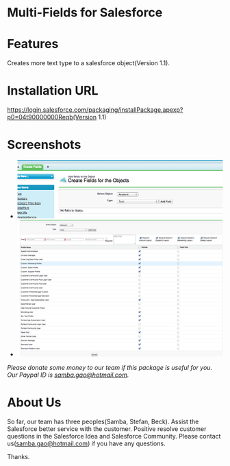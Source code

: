 # Multi-Fields for Salesforce

# Features
Creates more text type to a salesforce object(Version 1.1).
   
# Installation URL
https://login.salesforce.com/packaging/installPackage.apexp?p0=04t90000000Reqb(Version 1.1)
 
# Screenshots
* ![ScreenShot](https://github.com/SalesforceApp/Multi-Fields-for-Salesforce/blob/master/Imgs/1.png)
* ![ScreenShot](https://github.com/SalesforceApp/Multi-Fields-for-Salesforce/blob/master/Imgs/2.png)
 
*Please donate some money to our team if this package is useful for you. Our Paypal ID is samba.gao@hotmail.com.*

# About Us
So far, our team has three peoples(Samba, Stefan, Beck). Assist the Salesforce better service with the customer. Positive resolve customer questions in the Salesforce Idea and Salesforce Community. Please contact us(samba.gao@hotmail.com) if you have any questions.

Thanks.
